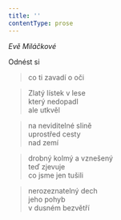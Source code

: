 ```yaml
---
title: ''
contentType: prose
---
```


>   

>   

_Evě Miláčkové_

Odnést si

> co ti zavadí o oči

> Zlatý lístek v lese  
> který nedopadl  
> ale utkvěl

> na neviditelné slině  
> uprostřed cesty  
> nad zemí

> drobný kolmý a vznešený  
> teď zjevuje  
> co jsme jen tušili

> nerozeznatelný dech  
> jeho pohyb  
> v dusném bezvětří
